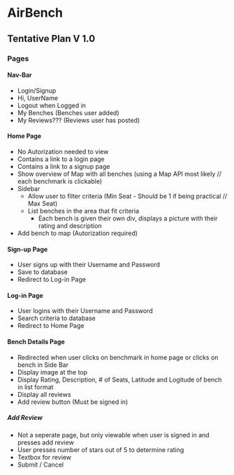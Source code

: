 # AirBench

## Tentative Plan V 1.0

### Pages
#### Nav-Bar
  - Login/Signup
  - Hi, UserName
  - Logout when Logged in
  - My Benches (Benches user added)
  - My Reviews??? (Reviews user has posted)
#### Home Page
  - No Autorization needed to view
  - Contains a link to a login page
  - Contains a link to a signup page
  - Show overview of Map with all benches (using a Map API most likely // each benchmark is clickable)
  - Sidebar
    - Allow user to filter criteria (Min Seat - Should be 1 if being practical // Max Seat)
    - List benches in the area that fit criteria
      - Each bench is given their own div, displays a picture with their rating and description
   - Add bench to map (Autorization required)
#### Sign-up Page
  - User signs up with their Username and Password
  - Save to database
  - Redirect to Log-in Page
#### Log-in Page
  - User logins with their Username and Password
  - Search criteria to database
  - Redirect to Home Page
#### Bench Details Page
  - Redirected when user clicks on benchmark in home page or clicks on bench in Side Bar
  - Display image at the top
  - Display Rating, Description, # of Seats, Latitude and Logitude of bench in list format
  - Display all reviews
  - Add review button (Must be signed in)
##### Add Review 
  - Not a seperate page, but only viewable when user is signed in and presses add review
  - User presses number of stars out of 5 to determine rating
  - Textbox for review
  - Submit / Cancel


      
    

